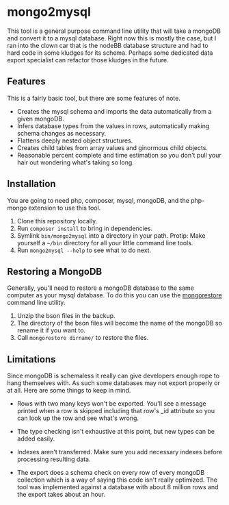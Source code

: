 # mongo2mysql

This tool is a general purpose command line utility that will take a mongoDB and convert it to a mysql database.
Right now this is mostly the case, but I ran into the clown car that is the nodeBB database structure and had to hard
code in some kludges for its schema. Perhaps some dedicated data export specialist can refactor those kludges in the future.

## Features

This is a fairly basic tool, but there are some features of note.

* Creates the mysql schema and imports the data automatically from a given mongoDB.
* Infers database types from the values in rows, automatically making schema changes as necessary.
* Flattens deeply nested object structures.
* Creates child tables from array values and ginormous child objects.
* Reasonable percent complete and time estimation so you don't pull your hair out wondering what's taking so long.

## Installation

You are going to need php, composer, mysql, mongoDB, and the php-mongo extension to use this tool.

1. Clone this repository locally.
2. Run `composer install` to bring in dependencies.
3. Symlink `bin/mongo2mysql` into a directory in your path. Protip: Make yourself a `~/bin` directory for all your little
command line tools.
4. Run `mongo2mysql --help` to see what to do next.

## Restoring a MongoDB

Generally, you'll need to restore a mongoDB database to the same computer as your mysql database.
To do this you can use the [mongorestore](//docs.mongodb.org/manual/tutorial/backup-with-mongodump/#restore-a-database-with-mongorestore) command line utility.

1. Unzip the bson files in the backup.
2. The directory of the bson files will become the name of the mongoDB so rename it if you want to.
3. Call `mongorestore dirname/` to restore the files.


## Limitations

Since mongoDB is schemaless it really can give developers enough rope to hang themselves with.
As such some databases may not export properly or at all. Here are some things to keep in mind.

* Rows with two many keys won't be exported. You'll see a message printed when a row is skipped including that row's _id
attribute so you can look up the row and see what's wrong.

* The type checking isn't exhaustive at this point, but new types can be added easily.

* Indexes aren't transferred. Make sure you add necessary indexes before processing resulting data.

* The export does a schema check on every row of every mongoDB collection which is a way of saying this code isn't really
optimized. The tool was implemented against a database with about 8 million rows and the export takes about an hour.